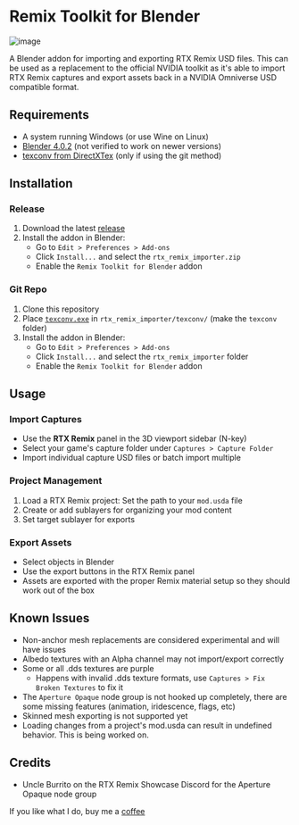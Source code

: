 # Remix Toolkit for Blender
![image](https://github.com/user-attachments/assets/c20812f9-6efb-446a-9c86-e797bb90682e)

A Blender addon for importing and exporting RTX Remix USD files.
This can be used as a replacement to the official NVIDIA toolkit as it's able to import RTX Remix captures and export assets back in a NVIDIA Omniverse USD compatible format.

## Requirements
- A system running Windows (or use Wine on Linux)
- [Blender 4.0.2](https://download.blender.org/release/Blender4.0/blender-4.0.2-windows-x64.zip) (not verified to work on newer versions)
- [texconv from DirectXTex](https://github.com/microsoft/DirectXTex/releases/latest/download/texconv.exe) (only if using the git method)

## Installation
### Release
1. Download the latest [release](https://github.com/sambow23/blender-remix/releases/latest/download/rtx_remix_importer.zip)
2. Install the addon in Blender:
   - Go to `Edit > Preferences > Add-ons`
   - Click `Install...` and select the `rtx_remix_importer.zip`
   - Enable the `Remix Toolkit for Blender` addon

### Git Repo
1. Clone this repository
2. Place [`texconv.exe`](https://github.com/sambow23/blender-remix/releases/latest/download/texconv.exe) in `rtx_remix_importer/texconv/` (make the `texconv` folder)
2. Install the addon in Blender:
   - Go to `Edit > Preferences > Add-ons`
   - Click `Install...` and select the `rtx_remix_importer` folder
   - Enable the `Remix Toolkit for Blender` addon

## Usage

### Import Captures
- Use the **RTX Remix** panel in the 3D viewport sidebar (N-key)
- Select your game's capture folder under `Captures > Capture Folder`
- Import individual capture USD files or batch import multiple

### Project Management
1. Load a RTX Remix project: Set the path to your `mod.usda` file
2. Create or add sublayers for organizing your mod content
3. Set target sublayer for exports

### Export Assets
- Select objects in Blender
- Use the export buttons in the RTX Remix panel
- Assets are exported with the proper Remix material setup so they should work out of the box

## Known Issues
- Non-anchor mesh replacements are considered experimental and will have issues
- Albedo textures with an Alpha channel may not import/export correctly
- Some or all .dds textures are purple
   - Happens with invalid .dds texture formats, use `Captures > Fix Broken Textures` to fix it
- The `Aperture Opaque` node group is not hooked up completely, there are some missing features (animation, iridescence, flags, etc)
- Skinned mesh exporting is not supported yet
- Loading changes from a project's mod.usda can result in undefined behavior. This is being worked on.

## Credits
- Uncle Burrito on the RTX Remix Showcase Discord for the Aperture Opaque node group

If you like what I do, buy me a [coffee](https://ko-fi.com/cattarappa)
